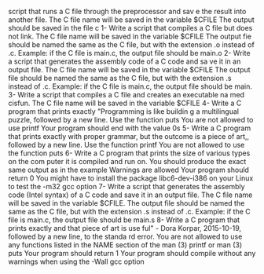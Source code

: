  script that runs a C file through the preprocessor and sav
e the result into another file.
        The C file name will be saved in the variable $CFILE
        The output should be saved in the file c
1- Write a script that compiles a C file but does not link.
        The C file name will be saved in the variable $CFILE
        The output fie should be named the same as the C file, but
         with the extension .o instead of .c.
        Example: if the C file is main.c, the output file should be
         main.o
2- Write a script that generates the assembly code of a C code and sa
ve it in an output file.
        The C file name will be saved in the variable $CFILE
        The output file should be named the same as the C file, but
         with the extension .s instead of .c.
        Example: if the C file is main.c, the output file should be
         main.
3- Write a script that compiles a C file and creates an executable na
med cisfun.
        The C file name will be saved in the variable $CFILE
4- Write a C program that prints exactly "Programming is like buildin
g a multilingual puzzle, followed by a new line.
        Use the function puts
        You are not allowed to use printf
        Your program should end with the value 0s
5- Write a C program that prints exactly with proper grammar, but the
 outcome is a piece of art,, followed by a new line.
        Use the function printf
        You are not allowed to use the function puts
6- Write a C program that prints the size of various types on the com
puter it is compiled and run on.
        You should produce the exact same output as in the example
        Warnings are allowed
        Your program should return 0
        You might have to install the package libc6-dev-i386 on your
        Linux to test the -m32 gcc option
7- Write a script that generates the assembly code (Intel syntax) of
a C code and save it in an output file.
        The C file name will be saved in the variable $CFILE.
        The output file should be named the same as the C file, but
          with the extension .s instead of .c.
        Example: if the C file is main.c, the output file should be
          main.s
8- Write a C program that prints exactly and that piece of art is use
ful" - Dora Korpar, 2015-10-19, followed by a new line, to the standa
rd error.
        You are not allowed to use any functions listed in the NAME
            section of the man (3) printf or man (3) puts
        Your program should return 1
        Your program should compile without any warnings when using
         the -Wall gcc option
